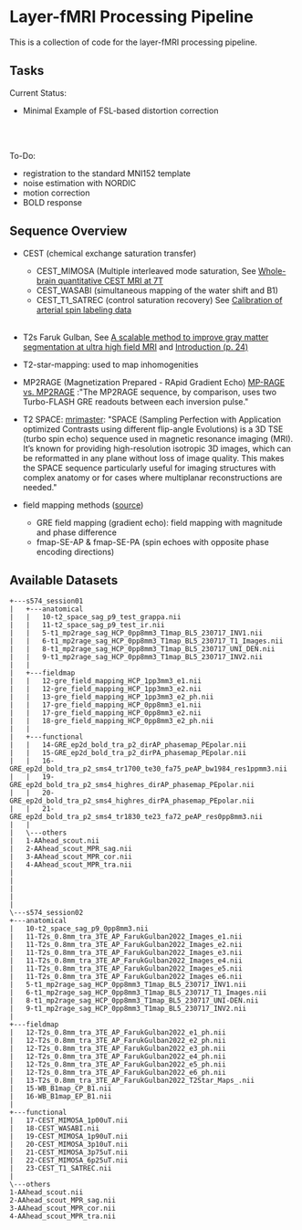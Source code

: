 # Layer-fMRI Processing Pipeline #


This is a collection of code for the layer-fMRI processing pipeline.

## Tasks ##
Current Status:

- Minimal Example of FSL-based distortion correction
<br>
<br>

To-Do:

- registration to the standard MNI152 template
- noise estimation with NORDIC
- motion correction
- BOLD response


## Sequence Overview ##

- CEST (chemical exchange saturation transfer)
	- CEST\_MIMOSA (Multiple interleaved mode saturation, See [Whole-brain quantitative CEST MRI at 7T ](https://pubmed.ncbi.nlm.nih.gov/33634505/)	
	- CEST\_WASABI (simultaneous mapping of the water shift and B1)
	- CEST\_T1_SATREC (control saturation recovery) See [Calibration of arterial spin labeling data](https://onlinelibrary.wiley.com/doi/pdfdirect/10.1002/mrm.28000)
<br><br>
- T2s Faruk Gulban, See [A scalable method to improve gray matter segmentation at ultra high field MRI](https://journals.plos.org/plosone/article?id=10.1371/journal.pone.0198335) and [Introduction (p. 24)](http://www.81bones.net/mri/mri_introSlides.pdf)



- T2-star-mapping: used to map inhomogenities


- MP2RAGE (Magnetization Prepared - RApid Gradient Echo)
	[MP-RAGE vs. MP2RAGE](https://mriquestions.com/mp-rage-v-mr2rage.html) :"The MP2RAGE sequence, by comparison, uses two Turbo-FLASH GRE readouts between each inversion pulse."
	

- T2 SPACE: [mrimaster](https://mrimaster.com/characterise-image-3d-tse/#:~:text=This%20makes%20the%20SPACE%20sequence,echo%20sequence%20used%20in%20MRI.): "SPACE (Sampling Perfection with Application optimized Contrasts using different flip-angle Evolutions) is a 3D TSE (turbo spin echo) sequence used in magnetic resonance imaging (MRI). It’s known for providing high-resolution isotropic 3D images, which can be reformatted in any plane without loss of image quality. This makes the SPACE sequence particularly useful for imaging structures with complex anatomy or for cases where multiplanar reconstructions are needed."


- field mapping methods ([source](https://andysbrainbook.readthedocs.io/en/latest/OpenScience/OS/BIDS_Overview.html))
	- GRE field mapping (gradient echo): field mapping with magnitude and phase difference
	- fmap-SE-AP & fmap-SE-PA (spin echoes with opposite phase encoding directions)

<be>

## Available Datasets ##

    +---s574_session01
    |   +---anatomical
    |   |   10-t2_space_sag_p9_test_grappa.nii
    |   |   11-t2_space_sag_p9_test_ir.nii
    |   |   5-t1_mp2rage_sag_HCP_0pp8mm3_T1map_BL5_230717_INV1.nii
    |   |   6-t1_mp2rage_sag_HCP_0pp8mm3_T1map_BL5_230717_T1_Images.nii
    |   |   8-t1_mp2rage_sag_HCP_0pp8mm3_T1map_BL5_230717_UNI_DEN.nii
    |   |   9-t1_mp2rage_sag_HCP_0pp8mm3_T1map_BL5_230717_INV2.nii
    |   |
    |   +---fieldmap
    |   |   12-gre_field_mapping_HCP_1pp3mm3_e1.nii
    |   |   12-gre_field_mapping_HCP_1pp3mm3_e2.nii
    |   |   13-gre_field_mapping_HCP_1pp3mm3_e2_ph.nii
    |   |   17-gre_field_mapping_HCP_0pp8mm3_e1.nii
    |   |   17-gre_field_mapping_HCP_0pp8mm3_e2.nii
    |   |   18-gre_field_mapping_HCP_0pp8mm3_e2_ph.nii
    |   |
    |   +---functional
    |   |   14-GRE_ep2d_bold_tra_p2_dirAP_phasemap_PEpolar.nii
    |   |   15-GRE_ep2d_bold_tra_p2_dirPA_phasemap_PEpolar.nii
    |   |   16-GRE_ep2d_bold_tra_p2_sms4_tr1700_te30_fa75_peAP_bw1984_res1ppmm3.nii
    |   |   19-GRE_ep2d_bold_tra_p2_sms4_highres_dirAP_phasemap_PEpolar.nii
    |   |   20-GRE_ep2d_bold_tra_p2_sms4_highres_dirPA_phasemap_PEpolar.nii
    |   |   21-GRE_ep2d_bold_tra_p2_sms4_tr1830_te23_fa72_peAP_res0pp8mm3.nii
    |   |
    |   \---others
    |   1-AAhead_scout.nii
    |   2-AAhead_scout_MPR_sag.nii
    |   3-AAhead_scout_MPR_cor.nii
    |   4-AAhead_scout_MPR_tra.nii
    |
    |
    |
    |
    |  
    \---s574_session02
    +---anatomical
    |   10-t2_space_sag_p9_0pp8mm3.nii
    |   11-T2s_0.8mm_tra_3TE_AP_FarukGulban2022_Images_e1.nii
    |   11-T2s_0.8mm_tra_3TE_AP_FarukGulban2022_Images_e2.nii
    |   11-T2s_0.8mm_tra_3TE_AP_FarukGulban2022_Images_e3.nii
    |   11-T2s_0.8mm_tra_3TE_AP_FarukGulban2022_Images_e4.nii
    |   11-T2s_0.8mm_tra_3TE_AP_FarukGulban2022_Images_e5.nii
    |   11-T2s_0.8mm_tra_3TE_AP_FarukGulban2022_Images_e6.nii
    |   5-t1_mp2rage_sag_HCP_0pp8mm3_T1map_BL5_230717_INV1.nii
    |   6-t1_mp2rage_sag_HCP_0pp8mm3_T1map_BL5_230717_T1_Images.nii
    |   8-t1_mp2rage_sag_HCP_0pp8mm3_T1map_BL5_230717_UNI-DEN.nii
    |   9-t1_mp2rage_sag_HCP_0pp8mm3_T1map_BL5_230717_INV2.nii
    |
    +---fieldmap
    |   12-T2s_0.8mm_tra_3TE_AP_FarukGulban2022_e1_ph.nii
    |   12-T2s_0.8mm_tra_3TE_AP_FarukGulban2022_e2_ph.nii
    |   12-T2s_0.8mm_tra_3TE_AP_FarukGulban2022_e3_ph.nii
    |   12-T2s_0.8mm_tra_3TE_AP_FarukGulban2022_e4_ph.nii
    |   12-T2s_0.8mm_tra_3TE_AP_FarukGulban2022_e5_ph.nii
    |   12-T2s_0.8mm_tra_3TE_AP_FarukGulban2022_e6_ph.nii
    |   13-T2s_0.8mm_tra_3TE_AP_FarukGulban2022_T2Star_Maps_.nii
    |   15-WB_B1map_CP_B1.nii
    |   16-WB_B1map_EP_B1.nii
    |
    +---functional
    |   17-CEST_MIMOSA_1p00uT.nii
    |   18-CEST_WASABI.nii
    |   19-CEST_MIMOSA_1p90uT.nii
    |   20-CEST_MIMOSA_3p10uT.nii
    |   21-CEST_MIMOSA_3p75uT.nii
    |   22-CEST_MIMOSA_6p25uT.nii
    |   23-CEST_T1_SATREC.nii
    |
    \---others
    1-AAhead_scout.nii
    2-AAhead_scout_MPR_sag.nii
    3-AAhead_scout_MPR_cor.nii
    4-AAhead_scout_MPR_tra.nii
